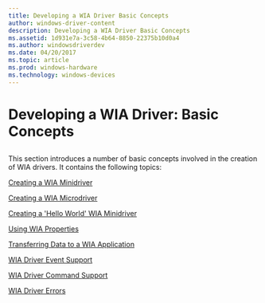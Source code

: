```yaml
---
title: Developing a WIA Driver Basic Concepts
author: windows-driver-content
description: Developing a WIA Driver Basic Concepts
ms.assetid: 1d931e7a-3c58-4b64-8850-22375b10d0a4
ms.author: windowsdriverdev
ms.date: 04/20/2017
ms.topic: article
ms.prod: windows-hardware
ms.technology: windows-devices
---
```


# Developing a WIA Driver: Basic Concepts


## <a href="" id="ddk-developing-a-wia-driver-basic-concepts-si"></a>


This section introduces a number of basic concepts involved in the creation of WIA drivers. It contains the following topics:

[Creating a WIA Minidriver](creating-a-wia-minidriver.md)

[Creating a WIA Microdriver](creating-a-wia-microdriver.md)

[Creating a 'Hello World' WIA Minidriver](creating-a---hello-world---wia-minidriver.md)

[Using WIA Properties](using-wia-properties.md)

[Transferring Data to a WIA Application](transferring-data-to-a-wia-application.md)

[WIA Driver Event Support](wia-driver-event-support.md)

[WIA Driver Command Support](wia-driver-command-support.md)

[WIA Driver Errors](wia-driver-error-handling-and-recovery.md)

 

 




